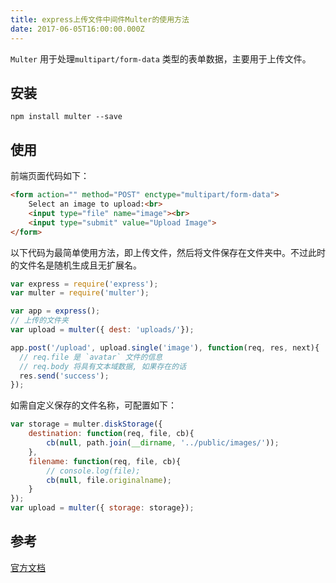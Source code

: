 ```yaml
---
title: express上传文件中间件Multer的使用方法
date: 2017-06-05T16:00:00.000Z
---
```


`Multer` 用于处理`multipart/form-data` 类型的表单数据，主要用于上传文件。

## 安装

```
npm install multer --save
```

## 使用

前端页面代码如下：

```html
<form action="" method="POST" enctype="multipart/form-data">
	Select an image to upload:<br>
	<input type="file" name="image"><br>
	<input type="submit" value="Upload Image">
</form>
```

以下代码为最简单使用方法，即上传文件，然后将文件保存在文件夹中。不过此时的文件名是随机生成且无扩展名。

```javascript
var express = require('express');
var multer = require('multer');

var app = express();
// 上传的文件夹
var upload = multer({ dest: 'uploads/'});

app.post('/upload', upload.single('image'), function(req, res, next){
  // req.file 是 `avatar` 文件的信息
  // req.body 将具有文本域数据, 如果存在的话
  res.send('success');
});
```

如需自定义保存的文件名称，可配置如下：

```javascript
var storage = multer.diskStorage({
	destination: function(req, file, cb){
		cb(null, path.join(__dirname, '../public/images/'));
	},
	filename: function(req, file, cb){
		// console.log(file);
		cb(null, file.originalname);
	}
});
var upload = multer({ storage: storage});
```

## 参考

[官方文档](https://github.com/expressjs/multer/blob/master/doc/README-zh-cn.md)